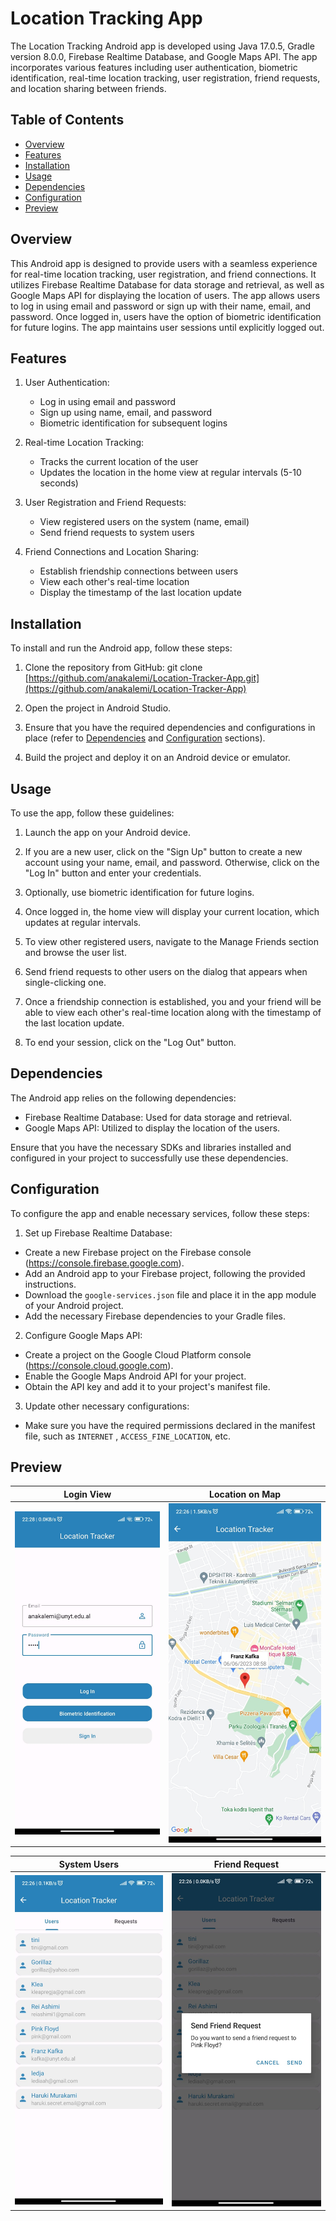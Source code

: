 # Location Tracking App

The Location Tracking Android app is developed using
Java 17.0.5, Gradle version 8.0.0, Firebase Realtime Database, and Google Maps API. The app incorporates
various features including user authentication, biometric identification, real-time location
tracking, user registration, friend requests, and location sharing between friends.

## Table of Contents

- [Overview](#overview)
- [Features](#features)
- [Installation](#installation)
- [Usage](#usage)
- [Dependencies](#dependencies)
- [Configuration](#configuration)
- [Preview](#preview)

## Overview

This Android app is designed to provide users with a seamless experience for real-time location
tracking, user registration, and friend connections. It utilizes Firebase Realtime Database for data
storage and retrieval, as well as Google Maps API for displaying the location of users. 
The app allows users to log in using email and password or sign up with their name,
email, and password. Once logged in, users have the option of biometric identification for
future logins. The app maintains user sessions until explicitly logged out.

## Features

1. User Authentication:
    - Log in using email and password
    - Sign up using name, email, and password
    - Biometric identification for subsequent logins

2. Real-time Location Tracking:
    - Tracks the current location of the user
    - Updates the location in the home view at regular intervals (5-10 seconds)

3. User Registration and Friend Requests:
    - View registered users on the system (name, email)
    - Send friend requests to system users

4. Friend Connections and Location Sharing:
    - Establish friendship connections between users
    - View each other's real-time location
    - Display the timestamp of the last location update

## Installation

To install and run the Android app, follow these steps:

1. Clone the repository from GitHub:
   git
   clone [https://github.com/anakalemi/Location-Tracker-App.git](https://github.com/anakalemi/Location-Tracker-App)

2. Open the project in Android Studio.

3. Ensure that you have the required dependencies and configurations in place (refer
   to [Dependencies](#dependencies) and [Configuration](#configuration) sections).

4. Build the project and deploy it on an Android device or emulator.

## Usage

To use the app, follow these guidelines:

1. Launch the app on your Android device.

2. If you are a new user, click on the "Sign Up" button to create a new account using your name,
   email, and password. Otherwise, click on the "Log In" button and enter your credentials.

3. Optionally, use biometric identification for future logins.

4. Once logged in, the home view will display your current location, which updates at regular
   intervals.

5. To view other registered users, navigate to the Manage Friends section and browse the user list.

6. Send friend requests to other users on the dialog that appears when single-clicking one.

7. Once a friendship connection is established, you and your friend will be able to view each
   other's real-time location along with the timestamp of the last location update.

8. To end your session, click on the "Log Out" button.

## Dependencies

The Android app relies on the following dependencies:

- Firebase Realtime Database: Used for data storage and retrieval.
- Google Maps API: Utilized to display the location of the users.

Ensure that you have the necessary SDKs and libraries installed and configured in your project to
successfully use these dependencies.

## Configuration

To configure the app and enable necessary services, follow these steps:

1. Set up Firebase Realtime Database:

- Create a new Firebase project on the Firebase console (https://console.firebase.google.com).
- Add an Android app to your Firebase project, following the provided instructions.
- Download the `google-services.json` file and place it in the app module of your Android project.
- Add the necessary Firebase dependencies to your Gradle files.

2. Configure Google Maps API:

- Create a project on the Google Cloud Platform console (https://console.cloud.google.com).
- Enable the Google Maps Android API for your project.
- Obtain the API key and add it to your project's manifest file.

3. Update other necessary configurations:

- Make sure you have the required permissions declared in the manifest file, such as `INTERNET`
  , `ACCESS_FINE_LOCATION`, etc.

## Preview

| Login View | Location on Map |
|:---:|:---:|
| ![Login View](images/login.jpeg) | ![Location on Map](images/location.jpeg) |

| System Users | Friend Request |
|:---:|:---:|
| ![System Users](images/users.jpeg) | ![Friend Request](images/request.jpeg) |
